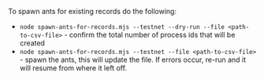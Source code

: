 To spawn ants for existing records do the following:

- `node spawn-ants-for-records.mjs --testnet --dry-run --file <path-to-csv-file>` - confirm the total number of process ids that will be created
- `node spawn-ants-for-records.mjs --testnet --file <path-to-csv-file>` - spawn the ants, this will update the file. If errors occur, re-run and it will resume from where it left off.
